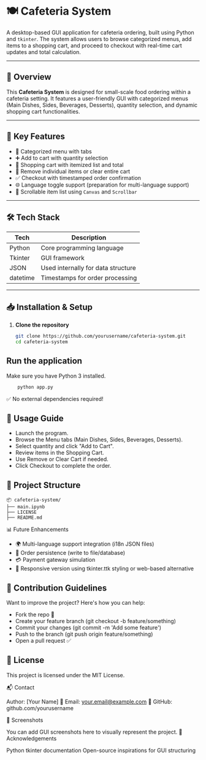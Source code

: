 # 🍽️ Cafeteria System

A desktop-based GUI application for cafeteria ordering, built using Python and `tkinter`. The system allows users to browse categorized menus, add items to a shopping cart, and proceed to checkout with real-time cart updates and total calculation.

---

## 📌 Overview

This **Cafeteria System** is designed for small-scale food ordering within a cafeteria setting. It features a user-friendly GUI with categorized menus (Main Dishes, Sides, Beverages, Desserts), quantity selection, and dynamic shopping cart functionalities.

---

## 🎯 Key Features

- 📑 Categorized menu with tabs
- ➕ Add to cart with quantity selection
- 🛒 Shopping cart with itemized list and total
- 🧹 Remove individual items or clear entire cart
- ✅ Checkout with timestamped order confirmation
- 🌐 Language toggle support (preparation for multi-language support)
- 🧾 Scrollable item list using `Canvas` and `Scrollbar`

---

## 🛠️ Tech Stack

| Tech        | Description                   |
|-------------|-------------------------------|
| Python      | Core programming language     |
| Tkinter     | GUI framework                 |
| JSON        | Used internally for data structure |
| datetime    | Timestamps for order processing |

---

## 📥 Installation & Setup

1. **Clone the repository**
   ```bash
   git clone https://github.com/yourusername/cafeteria-system.git
   cd cafeteria-system
    ```
## Run the application
Make sure you have Python 3 installed.
```bash
    python app.py
```
✅ No external dependencies required!

## 🚀 Usage Guide

- Launch the program.
- Browse the Menu tabs (Main Dishes, Sides, Beverages, Desserts).
- Select quantity and click "Add to Cart".
- Review items in the Shopping Cart.
- Use Remove or Clear Cart if needed.
- Click Checkout to complete the order.

## 🧱 Project Structure
```
📦 cafeteria-system/
├── main.ipynb
├── LICENSE           
├── README.md
```
📊 Future Enhancements

- 🌍 Multi-language support integration (i18n JSON files)
- 💾 Order persistence (write to file/database)
- 💳 Payment gateway simulation
- 📱 Responsive version using tkinter.ttk styling or web-based alternative

## 🤝 Contribution Guidelines

Want to improve the project? Here's how you can help:

- Fork the repo 🍴
- Create your feature branch (git checkout -b feature/something)
- Commit your changes (git commit -m 'Add some feature')
- Push to the branch (git push origin feature/something)
- Open a pull request ✅

## 📜 License

This project is licensed under the MIT License.

📬 Contact

Author: [Your Name]
📧 Email: your.email@example.com
🔗 GitHub: github.com/yourusername

📸 Screenshots

You can add GUI screenshots here to visually represent the project.
🙌 Acknowledgements

Python tkinter documentation
Open-source inspirations for GUI structuring